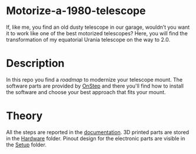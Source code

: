 # Motorize-a-1980-telescope
If, like me, you find an old dusty telescope in our garage, wouldn’t you want it to work like one of the best motorized telescopes? Here, you will find the transformation of my equatorial Urania telescope on the way to 2.0.

# Description
In this repo you find a _roadmap_ to modernize your telescope mount.
The software parts are provided by [OnStep](https://github.com/hjd1964/OnStep) and there you'll find how to install the software and choose your best approach that fits your mount.

# Theory
All the steps are reported in the [documentation](https://github.com/sebastiano123-c/Motorize-a-1980-telescope/blob/main/documentation.pdf).
3D printed parts are stored in the [Hardware](https://github.com/sebastiano123-c/Motorize-a-1980-telescope/tree/main/Hardware) folder.
Pinout design for the electronic parts are visible in the [Setup](https://github.com/sebastiano123-c/Motorize-a-1980-telescope/tree/main/Setup) folder.